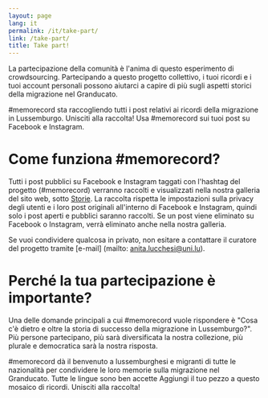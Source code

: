 ```yaml
---
layout: page
lang: it
permalink: /it/take-part/
link: /take-part/
title: Take part!
---
```


La partecipazione della comunità è l'anima di questo esperimento di crowdsourcing. Partecipando a questo progetto collettivo, i tuoi ricordi e i tuoi account personali possono aiutarci a capire di più sugli aspetti storici della migrazione nel Granducato.

#memorecord sta raccogliendo tutti i post relativi ai ricordi della migrazione in Lussemburgo. Unisciti alla raccolta! Usa #memorecord sui tuoi post su Facebook e Instagram.

<!-- more -->

# Come funziona #memorecord?

Tutti i post pubblici su Facebook e Instagram taggati con l'hashtag del progetto (#memorecord) verranno raccolti e visualizzati nella nostra galleria del sito web, sotto [Storie](https://c2dh.github.io/memorecord/stories/). La raccolta rispetta le impostazioni sulla privacy degli utenti e i loro post originali all'interno di Facebook e Instagram, quindi solo i post aperti e pubblici saranno raccolti. Se un post viene eliminato su Facebook o Instagram, verrà eliminato anche nella nostra galleria.

Se vuoi condividere qualcosa in privato, non esitare a contattare il curatore del progetto tramite [e-mail] (mailto: anita.lucchesi@uni.lu).

# Perché la tua partecipazione è importante?

Una delle domande principali a cui #memorecord vuole rispondere è "Cosa c'è dietro e oltre la storia di successo della migrazione in Lussemburgo?". Più persone partecipano, più sarà diversificata la nostra collezione, più plurale e democratica sarà la nostra risposta.

#memorecord dà il benvenuto a lussemburghesi e migranti di tutte le nazionalità per condividere le loro memorie sulla migrazione nel Granducato. Tutte le lingue sono ben accette Aggiungi il tuo pezzo a questo mosaico di ricordi. Unisciti alla raccolta!
